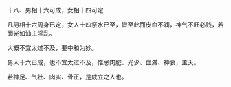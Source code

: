十八、男相十六可成，女相十四可定

凡男相十六周身已定，女人十四祭水已至，皆至此而皮血不润，神气不旺必贱，若面光如油主淫乱。

大概不宜太过不及，要中和为妙。

男人十六已成，也不宜太过不及，惟忌肉肥、光少、血滞、神衰，主夭。

若神足、气壮、肉实、骨正，是成立之人也。

